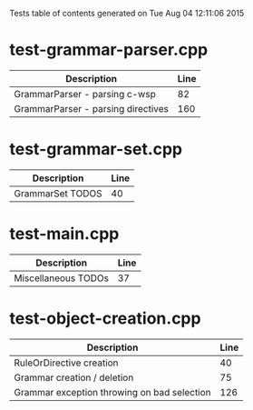Tests table of contents generated on Tue Aug 04 12:11:06 2015

# test-grammar-parser.cpp
| Description | Line |
|-------------|------|
| GrammarParser - parsing c-wsp | 82 |
| GrammarParser - parsing directives | 160 |

# test-grammar-set.cpp
| Description | Line |
|-------------|------|
| GrammarSet TODOS | 40 |

# test-main.cpp
| Description | Line |
|-------------|------|
| Miscellaneous TODOs | 37 |

# test-object-creation.cpp
| Description | Line |
|-------------|------|
| RuleOrDirective creation | 40 |
| Grammar creation / deletion | 75 |
| Grammar exception throwing on bad selection | 126 |
